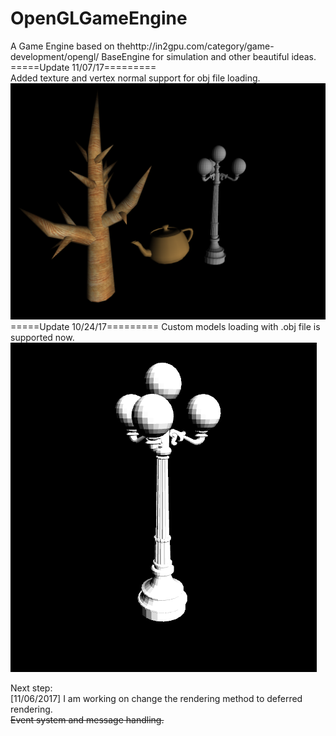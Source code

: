 # OpenGLGameEngine
A Game Engine based on thehttp://in2gpu.com/category/game-development/opengl/ BaseEngine for simulation and other beautiful ideas.  
=====Update 11/07/17=========  
Added texture and vertex normal support for obj file loading.  
![texture and vertex normals](vertex_normal_uv.PNG)
=====Update 10/24/17=========
Custom models loading with .obj file is supported now. 
![custom model loading](custom_model_loding.PNG)

Next step:  
[11/06/2017] I am working on change the rendering method to deferred rendering.  
~~Event system and message handling.~~
